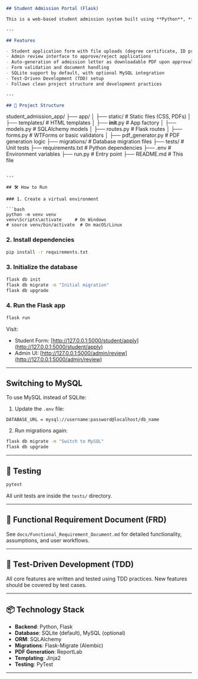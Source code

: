 ```markdown
## Student Admission Portal (Flask)

This is a web-based student admission system built using **Python**, **Flask**, and **SQLAlchemy**. It allows students to apply for admission by submitting personal and academic details, and enables admins to review, approve, and generate PDF admission letters.

---

## Features

- Student application form with file uploads (degree certificate, ID proof)
- Admin review interface to approve/reject applications
- Auto-generation of admission letter as downloadable PDF upon approval
- Form validation and document handling
- SQLite support by default, with optional MySQL integration
- Test-Driven Development (TDD) setup
- Follows clean project structure and development practices

---

## 📂 Project Structure

```

student\_admission\_app/
├── app/
│   ├── static/                   # Static files (CSS, PDFs)
│   ├── templates/                # HTML templates
│   ├── **init**.py               # App factory
│   ├── models.py                 # SQLAlchemy models
│   ├── routes.py                 # Flask routes
│   ├── forms.py                  # WTForms or basic validators
│   ├── pdf\_generator.py          # PDF generation logic
├── migrations/                   # Database migration files
├── tests/                        # Unit tests
├── requirements.txt              # Python dependencies
├── .env                          # Environment variables
├── run.py                        # Entry point
├── README.md                     # This file

````

---

## 🛠️ How to Run

### 1. Create a virtual environment

```bash
python -m venv venv
venv\Scripts\activate     # On Windows
# source venv/bin/activate  # On macOS/Linux
````

### 2. Install dependencies

```bash
pip install -r requirements.txt
```

### 3. Initialize the database

```bash
flask db init
flask db migrate -m "Initial migration"
flask db upgrade
```

### 4. Run the Flask app

```bash
flask run
```

Visit:

* Student Form: [http://127.0.0.1:5000/student/apply](http://127.0.0.1:5000/student/apply)
* Admin UI: [http://127.0.0.1:5000/admin/review](http://127.0.0.1:5000/admin/review)

---

## Switching to MySQL

To use MySQL instead of SQLite:

1. Update the `.env` file:

```
DATABASE_URL = mysql://username:password@localhost/db_name
```

2. Run migrations again:

```bash
flask db migrate -m "Switch to MySQL"
flask db upgrade
```

---

## 🧪 Testing

```bash
pytest
```

All unit tests are inside the `tests/` directory.

---

## 📄 Functional Requirement Document (FRD)

See `docs/Functional_Requirement_Document.md` for detailed functionality, assumptions, and user workflows.

---

## 🧪 Test-Driven Development (TDD)

All core features are written and tested using TDD practices. New features should be covered by test cases.

---

## 📦 Technology Stack

* **Backend**: Python, Flask
* **Database**: SQLite (default), MySQL (optional)
* **ORM**: SQLAlchemy
* **Migrations**: Flask-Migrate (Alembic)
* **PDF Generation**: ReportLab
* **Templating**: Jinja2
* **Testing**: PyTest

---


